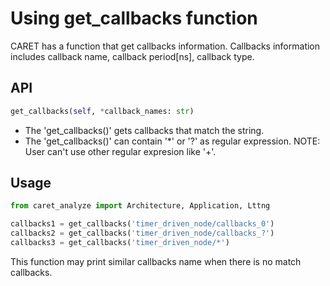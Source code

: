 # Using get_callbacks function

CARET has a function that get callbacks information.
Callbacks information includes callback name, callback period[ns], callback type.


## API

```python
get_callbacks(self, *callback_names: str)
```

- The 'get_callbacks()' gets callbacks that match the string.
- The 'get_callbacks()' can contain '*' or '?' as regular expression. NOTE: User can't use other regular expresion like '+'.

## Usage

```python
from caret_analyze import Architecture, Application, Lttng

callbacks1 = get_callbacks('timer_driven_node/callbacks_0')
callbacks2 = get_callbacks('timer_driven_node/callbacks_?')
callbacks3 = get_callbacks('timer_driven_node/*')
```

This function may print similar callbacks name when there is no match callbacks.
